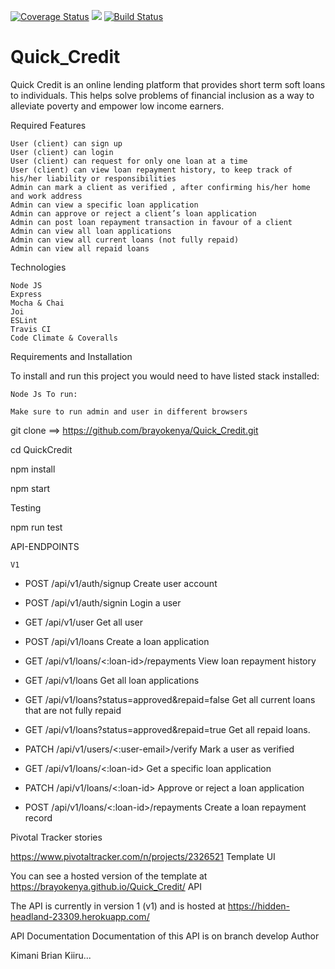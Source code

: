 [![Coverage Status](https://coveralls.io/repos/github/brayokenya/Quick_Credit/badge.svg?branch=master)](https://coveralls.io/github/brayokenya/Quick_Credit?branch=deploy) <a href="https://codeclimate.com/github/brayokenya/Quick_Credit/maintainability"><img src="https://api.codeclimate.com/v1/badges/15f31ec3548a640ffcad/maintainability" /></a>
[![Build Status](https://travis-ci.org/brayokenya/Quick_Credit.svg?branch=deploy&service=github)](https://travis-ci.org/brayokenya/Quick_Credit)




# Quick_Credit

Quick Credit is an online lending platform that provides short term soft loans to individuals. This helps solve problems of financial inclusion as a way to alleviate poverty and empower low income earners.

Required Features

    User (client) can sign up
    User (client) can login
    User (client) can request for only one loan at a time
    User (client) can view loan repayment history, to keep track of his/her liability or responsibilities
    Admin can mark a client as verified , after confirming his/her home and work address
    Admin can view a specific loan application
    Admin can approve or reject a client’s loan application
    Admin can post loan repayment transaction in favour of a client
    Admin can view all loan applications
    Admin can view all current loans (not fully repaid)
    Admin can view all repaid loans

Technologies

    Node JS
    Express
    Mocha & Chai
    Joi
    ESLint
    Travis CI
    Code Climate & Coveralls

Requirements and Installation

To install and run this project you would need to have listed stack installed:

    Node Js To run:

    Make sure to run admin and user in different browsers

git clone ==> <https://github.com/brayokenya/Quick_Credit.git>

cd QuickCredit

npm install

npm start

Testing

npm run test

API-ENDPOINTS

    V1

- POST /api/v1/auth/signup Create user account

- POST /api/v1/auth/signin Login a user

- GET /api/v1/user Get all user

- POST /api/v1/loans Create a loan application

- GET /api/v1/loans/<:loan-id>/repayments View loan repayment history

- GET /api/v1/loans Get all loan applications

- GET /api/v1/loans?status=approved&repaid=false Get all current loans that are not fully repaid

- GET /api/v1/loans?status=approved&repaid=true Get all repaid loans.

- PATCH /api/v1/users/<:user-email>/verify Mark a user as verified

- GET /api/v1/loans/<:loan-id> Get a specific loan application

- PATCH /api/v1/loans/<:loan-id> Approve or reject a loan application

- POST /api/v1/loans/<:loan-id>/repayments Create a loan repayment record

Pivotal Tracker stories

https://www.pivotaltracker.com/n/projects/2326521
Template UI

You can see a hosted version of the template at  https://brayokenya.github.io/Quick_Credit/
API

The API is currently in version 1 (v1) and is hosted at https://hidden-headland-23309.herokuapp.com/

API Documentation
Documentation of this API is on branch develop
Author

Kimani Brian Kiiru...
